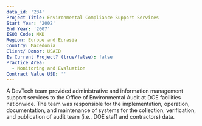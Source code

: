 ```yaml
---
data_id: '234'
Project Title: Environmental Compliance Support Services
Start Year: '2002'
End Year: '2007'
ISO3 Code: MKD
Region: Europe and Eurasia
Country: Macedonia
Client/ Donor: USAID
Is Current Project? (true/false): false
Practice Area:
  - Monitoring and Evaluation
Contract Value USD: ''
---
```

A DevTech team provided administrative and information management support services to the Office of Environmental Audit at DOE facilities nationwide. The team was responsible for the implementation, operation, documentation, and maintenance of systems for the collection, verification, and publication of audit team (i.e., DOE staff and contractors) data.